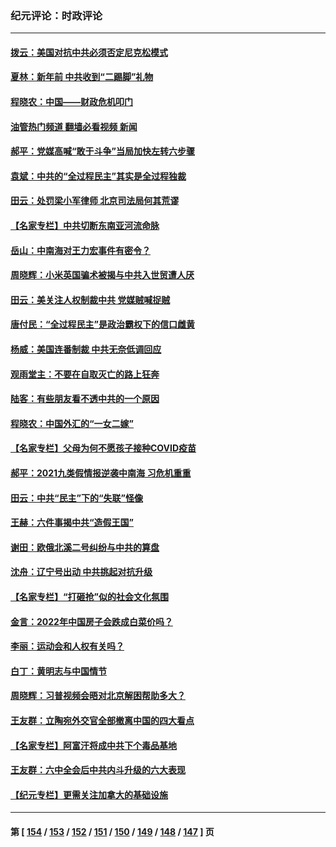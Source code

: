 ### 纪元评论：时政评论
---
#### [拨云：美国对抗中共必须否定尼克松模式](../../pages/nsc1025/n13448948.md?12210330) 
#### [夏林：新年前 中共收到“二踢脚”礼物](../../pages/nsc1025/n13442246.md?12210330) 
#### [程晓农：中国——财政危机叩门](../../pages/nsc1025/n13448332.md?12210330) 
#### [油管热门频道 翻墙必看视频 新闻](ok?12210330)
#### [郝平：党媒高喊“敢于斗争”当局加快左转六步骤](../../pages/nsc1025/n13448233.md?12210330) 
#### [袁斌：中共的“全过程民主”其实是全过程独裁](../../pages/nsc1025/n13448189.md?12210330) 
#### [田云：处罚梁小军律师 北京司法局何其荒谬](../../pages/nsc1025/n13447530.md?12210330) 
#### [【名家专栏】中共切断东南亚河流命脉](../../pages/nsc1025/n13446610.md?12210330) 
#### [岳山：中南海对王力宏事件有密令？](../../pages/nsc1025/n13446777.md?12210330) 
#### [周晓辉：小米英国骗术被揭与中共入世贸遭人厌](../../pages/nsc1025/n13446746.md?12210330) 
#### [田云：美关注人权制裁中共 党媒贼喊捉贼](../../pages/nsc1025/n13446033.md?12210330) 
#### [唐付民：“全过程民主”是政治霸权下的信口雌黄](../../pages/nsc1025/n13446158.md?12210330) 
#### [杨威：美国连番制裁 中共无奈低调回应](../../pages/nsc1025/n13446037.md?12210330) 
#### [观雨堂主：不要在自取灭亡的路上狂奔](../../pages/nsc1025/n13446085.md?12210330) 
#### [陆客：有些朋友看不透中共的一个原因](../../pages/nsc1025/n13446069.md?12210330) 
#### [程晓农：中国外汇的“一女二嫁”](../../pages/nsc1025/n13446043.md?12210330) 
#### [【名家专栏】父母为何不愿孩子接种COVID疫苗](../../pages/nsc1025/n13445419.md?12210330) 
#### [郝平：2021九类假情报逆袭中南海 习危机重重](../../pages/nsc1025/n13445204.md?12210330) 
#### [田云：中共“民主”下的“失联”怪像](../../pages/nsc1025/n13444846.md?12210330) 
#### [王赫：六件事揭中共“造假王国”](../../pages/nsc1025/n13444468.md?12210330) 
#### [谢田：欧俄北溪二号纠纷与中共的算盘](../../pages/nsc1025/n13444711.md?12210330) 
#### [沈舟：辽宁号出动 中共挑起对抗升级](../../pages/nsc1025/n13444296.md?12210330) 
#### [【名家专栏】“打砸抢”似的社会文化氛围](../../pages/nsc1025/n13443715.md?12210330) 
#### [金言：2022年中国房子会跌成白菜价吗？](../../pages/nsc1025/n13443538.md?12210330) 
#### [李丽：运动会和人权有关吗？](../../pages/nsc1025/n13442830.md?12210330) 
#### [白丁：黄明志与中国情节](../../pages/nsc1025/n13442503.md?12210330) 
#### [周晓辉：习普视频会晤对北京解困帮助多大？](../../pages/nsc1025/n13441997.md?12210330) 
#### [王友群：立陶宛外交官全部撤离中国的四大看点](../../pages/nsc1025/n13442048.md?12210330) 
#### [【名家专栏】阿富汗将成中共下个毒品基地](../../pages/nsc1025/n13441511.md?12210330) 
#### [王友群：六中全会后中共内斗升级的六大表现](../../pages/nsc1025/n13440171.md?12210330) 
#### [【纪元专栏】更需关注加拿大的基础设施](../../pages/nsc1025/n13439929.md?12210330) 

---
#### 第 [ [154](./154.md?12210330) / [153](./153.md?12210330) / [152](./152.md?12210330) / [151](./151.md?12210330) / [150](./150.md?12210330) / [149](./149.md?12210330) / [148](./148.md?12210330) / [147](./147.md?12210330) ] 页

